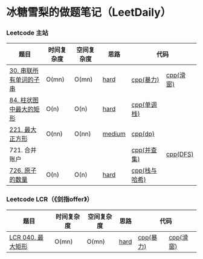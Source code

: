 # 冰糖雪梨的做题笔记（LeetDaily）

### Leetcode 主站
<table>
    <thead>
        <tr>
            <th>题目</th>
            <th>时间复杂度</th>
            <th>空间复杂度</th>
            <th>思路</th>
            <th colspan="6">代码</th>
        </tr>
    </thead>
    <tbody>
        <tr>
            <td><a href="https://leetcode.cn/problems/substring-with-concatenation-of-all-words/description/">30. 串联所有单词的子串</td>
            <td>O(mn)</td>
            <td>O(mn)</td>
            <td><a href="https://github.com/weijran/LeetDaily/blob/c%2B%2B/analysis/30.md">hard</a></td>
            <td><a href="https://github.com/weijran/LeetDaily/blob/c%2B%2B/solves/30-bruteforce.cpp">cpp(暴力)</a></td>
            <td><a href="https://github.com/weijran/LeetDaily/blob/c%2B%2B/solves/30-slidingwindow.cpp">cpp(滑窗)</a></td>
        </tr>
        <tr>
            <td><a href="https://leetcode.cn/problems/largest-rectangle-in-histogram/description/">84. 柱状图中最大的矩形</td>
            <td>O(n)</td>
            <td>O(n)</td>
            <td><a href="https://github.com/weijran/LeetDaily/blob/c%2B%2B/analysis/84.md">hard</a></td>
            <td><a href="https://github.com/weijran/LeetDaily/blob/c%2B%2B/solves/84-stack.cpp">cpp(单调栈)</a></td>
        </tr>
        <tr>
            <td><a href="https://leetcode.cn/problems/maximal-square/">221. 最大正方形</td>
            <td>O(nn)</td>
            <td>O(nn)</td>
            <td><a href="https://github.com/weijran/LeetDaily/blob/c%2B%2B/analysis/221.md">medium</a></td>
            <td><a href="https://github.com/weijran/LeetDaily/blob/c%2B%2B/solves/221-dp.cpp">cpp(dp)</a></td>
        </tr>
        <tr>
            <td>721. 合并账户</td>
            <td></td>
            <td></td>
            <td></td>
            <td><a href="https://github.com/weijran/LeetDaily/blob/c%2B%2B/solves/721-unionset.cpp">cpp(并查集)</a></td>
            <td><a href="https://github.com/weijran/LeetDaily/blob/c%2B%2B/solves/721-dfs.cpp">cpp(DFS)</a></td>
        </tr>
        <tr>
            <td><a href="https://leetcode.cn/problems/number-of-atoms/description/">726. 原子的数量</td>
            <td>O(n)</td>
            <td>O(n)</td>
            <td><a href="https://github.com/weijran/LeetDaily/blob/c%2B%2B/analysis/726.md">hard</a></td>
            <td><a href="https://github.com/weijran/LeetDaily/blob/c%2B%2B/solves/726-stackandmap.cpp">cpp(栈与哈希)</a></td>
        </tr>
    </tbody>
</table>

### Leetcode LCR（《剑指offer》）
<table>
    <thead>
        <tr>
            <th>题目</th>
            <th>时间复杂度</th>
            <th>空间复杂度</th>
            <th>思路</th>
            <th colspan="6">代码</th>
        </tr>
    </thead>
    <tbody>
        <tr>
            <td><a href="https://leetcode.cn/problems/PLYXKQ/description/">LCR 040. 最大矩形</td>
            <td>O(mn)</td>
            <td>O(mn)</td>
            <td><a href="https://github.com/weijran/LeetDaily/blob/c%2B%2B/analysis/30.md">hard</a></td>
            <td><a href="https://github.com/weijran/LeetDaily/blob/c%2B%2B/solves/30-bruteforce.cpp">cpp(暴力)</a></td>
            <td><a href="https://github.com/weijran/LeetDaily/blob/c%2B%2B/solves/30-slidingwindow.cpp">cpp(滑窗)</a></td>
        </tr>
</table>
